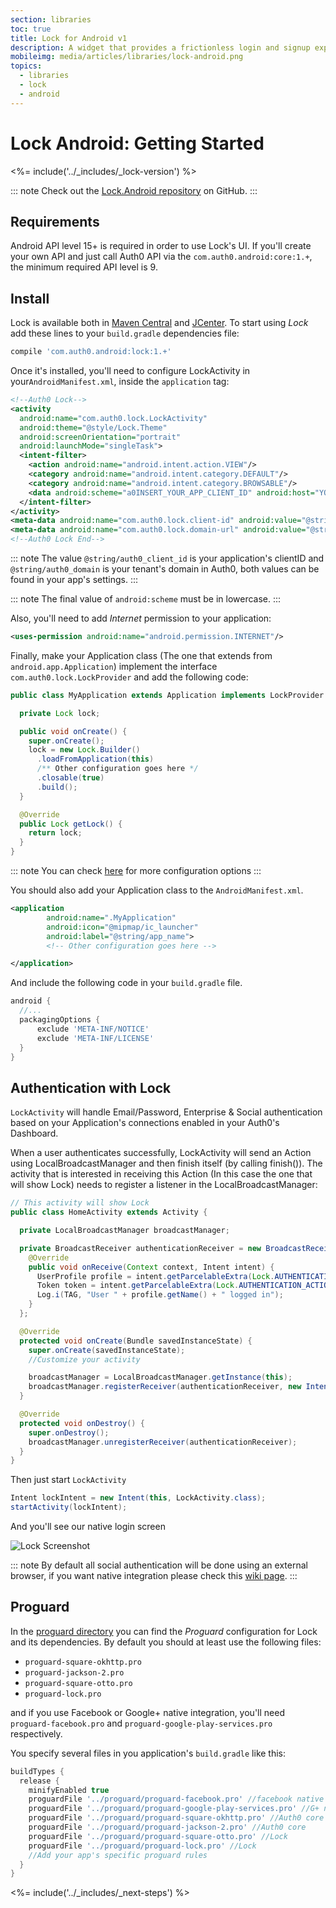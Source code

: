 ```yaml
---
section: libraries
toc: true
title: Lock for Android v1
description: A widget that provides a frictionless login and signup experience for your native Android apps.
mobileimg: media/articles/libraries/lock-android.png
topics:
  - libraries
  - lock
  - android
---
```

# Lock Android: Getting Started

<%= include('../_includes/_lock-version') %>

::: note
Check out the [Lock.Android repository](https://github.com/auth0/Lock.Android/tree/v1) on GitHub.
:::

## Requirements

Android API level 15+ is required in order to use Lock's UI.
If you'll create your own API and just call Auth0 API via the `com.auth0.android:core:1.+`, the minimum required API level is 9.

## Install

Lock is available both in [Maven Central](http://search.maven.org) and [JCenter](https://bintray.com/bintray/jcenter). To start using *Lock* add these lines to your `build.gradle` dependencies file:

```gradle
compile 'com.auth0.android:lock:1.+'
```

Once it's installed, you'll need to configure LockActivity in your`AndroidManifest.xml`, inside the `application` tag:

```xml
<!--Auth0 Lock-->
<activity
  android:name="com.auth0.lock.LockActivity"
  android:theme="@style/Lock.Theme"
  android:screenOrientation="portrait"
  android:launchMode="singleTask">
  <intent-filter>
    <action android:name="android.intent.action.VIEW"/>
    <category android:name="android.intent.category.DEFAULT"/>
    <category android:name="android.intent.category.BROWSABLE"/>
    <data android:scheme="a0INSERT_YOUR_APP_CLIENT_ID" android:host="YOUR_ACCOUNT_NAME.auth0.com"/>
  </intent-filter>
</activity>
<meta-data android:name="com.auth0.lock.client-id" android:value="@string/auth0_client_id"/>
<meta-data android:name="com.auth0.lock.domain-url" android:value="@string/auth0_domain"/>
<!--Auth0 Lock End-->
```

::: note
The value `@string/auth0_client_id` is your application's clientID and `@string/auth0_domain` is your tenant's domain in Auth0, both values can be found in your app's settings.
:::

::: note
The final value of `android:scheme` must be in lowercase.
:::

Also, you'll need to add *Internet* permission to your application:

```xml
<uses-permission android:name="android.permission.INTERNET"/>
```

Finally, make your Application class (The one that extends from `android.app.Application`) implement the interface `com.auth0.lock.LockProvider` and add the following code:

```java
public class MyApplication extends Application implements LockProvider {

  private Lock lock;

  public void onCreate() {
    super.onCreate();
    lock = new Lock.Builder()
      .loadFromApplication(this)
      /** Other configuration goes here */
      .closable(true)
      .build();
  }

  @Override
  public Lock getLock() {
    return lock;
  }
}
```

::: note
You can check [here](#lock-builder) for more configuration options
:::

You should also add your Application class to the `AndroidManifest.xml`.

```xml
<application
        android:name=".MyApplication"
        android:icon="@mipmap/ic_launcher"
        android:label="@string/app_name">
        <!-- Other configuration goes here -->

</application>
```

And include the following code in your `build.gradle` file.

```gradle
android {
  //...
  packagingOptions {
      exclude 'META-INF/NOTICE'
      exclude 'META-INF/LICENSE'
  }
}
```

## Authentication with Lock

`LockActivity` will handle Email/Password, Enterprise & Social authentication based on your Application's connections enabled in your Auth0's Dashboard.

When a user authenticates successfully, LockActivity will send an Action using LocalBroadcastManager and then finish itself (by calling finish()). The activity that is interested in receiving this Action (In this case the one that will show Lock) needs to register a listener in the LocalBroadcastManager:

```java
// This activity will show Lock
public class HomeActivity extends Activity {

  private LocalBroadcastManager broadcastManager;

  private BroadcastReceiver authenticationReceiver = new BroadcastReceiver() {
    @Override
    public void onReceive(Context context, Intent intent) {
      UserProfile profile = intent.getParcelableExtra(Lock.AUTHENTICATION_ACTION_PROFILE_PARAMETER);
      Token token = intent.getParcelableExtra(Lock.AUTHENTICATION_ACTION_TOKEN_PARAMETER);
      Log.i(TAG, "User " + profile.getName() + " logged in");
    }
  };

  @Override
  protected void onCreate(Bundle savedInstanceState) {
    super.onCreate(savedInstanceState);
    //Customize your activity

    broadcastManager = LocalBroadcastManager.getInstance(this);
    broadcastManager.registerReceiver(authenticationReceiver, new IntentFilter(Lock.AUTHENTICATION_ACTION));
  }

  @Override
  protected void onDestroy() {
    super.onDestroy();
    broadcastManager.unregisterReceiver(authenticationReceiver);
  }
}
```

Then just start `LockActivity`

```java
Intent lockIntent = new Intent(this, LockActivity.class);
startActivity(lockIntent);
```

And you'll see our native login screen

![Lock Screenshot](/media/articles/libraries/lock-android/Lock-Widget-Android-Screenshot.png)

::: note
By default all social authentication will be done using an external browser, if you want native integration please check this [wiki page](/libraries/lock-android/native-social-authentication).
:::

## Proguard

In the [proguard directory](https://github.com/auth0/Lock.Android/tree/master/proguard) you can find the *Proguard* configuration for Lock and its dependencies.
By default you should at least use the following files:

* `proguard-square-okhttp.pro`
* `proguard-jackson-2.pro`
* `proguard-square-otto.pro`
* `proguard-lock.pro`

and if you use Facebook or Google+ native integration, you'll need `proguard-facebook.pro` and `proguard-google-play-services.pro` respectively.

You specify several files in you application's `build.gradle` like this:

```gradle
buildTypes {
  release {
    minifyEnabled true
    proguardFile '../proguard/proguard-facebook.pro' //facebook native auth
    proguardFile '../proguard/proguard-google-play-services.pro' //G+ native auth
    proguardFile '../proguard/proguard-square-okhttp.pro' //Auth0 core
    proguardFile '../proguard/proguard-jackson-2.pro' //Auth0 core
    proguardFile '../proguard/proguard-square-otto.pro' //Lock
    proguardFile '../proguard/proguard-lock.pro' //Lock
    //Add your app's specific proguard rules
  }
}
```

<%= include('../_includes/_next-steps') %>

